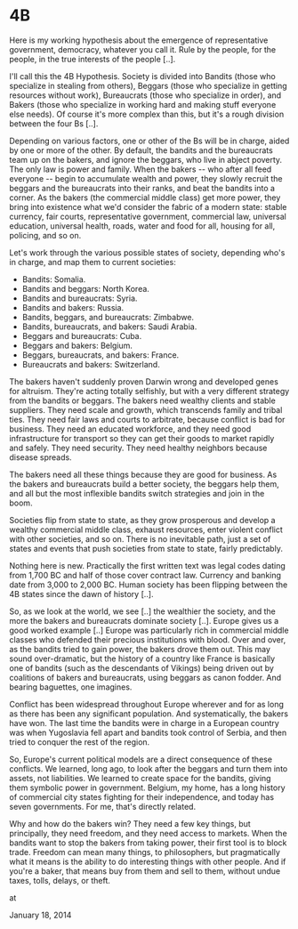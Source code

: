 # 4B
Here is my working hypothesis about the emergence of representative government, democracy, whatever you call it. Rule by the people, for the people, in the true interests of the people [..].

I'll call this the 4B Hypothesis. Society is divided into Bandits (those who specialize in stealing from others), Beggars (those who specialize in getting resources without work), Bureaucrats (those who specialize in order), and Bakers (those who specialize in working hard and making stuff everyone else needs). Of course it's more complex than this, but it's a rough division between the four Bs [..].

Depending on various factors, one or other of the Bs will be in charge, aided by one or more of the other. By default, the bandits and the bureaucrats team up on the bakers, and ignore the beggars, who live in abject poverty. The only law is power and family. When the bakers -- who after all feed everyone -- begin to accumulate wealth and power, they slowly recruit the beggars and the bureaucrats into their ranks, and beat the bandits into a corner. As the bakers (the commercial middle class) get more power, they bring into existence what we'd consider the fabric of a modern state: stable currency, fair courts, representative government, commercial law, universal education, universal health, roads, water and food for all, housing for all, policing, and so on.

Let's work through the various possible states of society, depending who's in charge, and map them to current societies:

* Bandits: Somalia.
* Bandits and beggars: North Korea.
* Bandits and bureaucrats: Syria.
* Bandits and bakers: Russia.
* Bandits, beggars, and bureaucrats: Zimbabwe.
* Bandits, bureaucrats, and bakers: Saudi Arabia.
* Beggars and bureaucrats: Cuba.
* Beggars and bakers: Belgium.
* Beggars, bureaucrats, and bakers: France.
* Bureaucrats and bakers: Switzerland.

The bakers haven't suddenly proven Darwin wrong and developed genes for altruism. They're acting totally selfishly, but with a very different strategy from the bandits or beggars. The bakers need wealthy clients and stable suppliers. They need scale and growth, which transcends family and tribal ties. They need fair laws and courts to arbitrate, because conflict is bad for business. They need an educated workforce, and they need good infrastructure for transport so they can get their goods to market rapidly and safely. They need security. They need healthy neighbors because disease spreads.

The bakers need all these things because they are good for business. As the bakers and bureaucrats build a better society, the beggars help them, and all but the most inflexible bandits switch strategies and join in the boom.

Societies flip from state to state, as they grow prosperous and develop a wealthy commercial middle class, exhaust resources, enter violent conflict with other societies, and so on. There is no inevitable path, just a set of states and events that push societies from state to state, fairly predictably.

Nothing here is new. Practically the first written text was legal codes dating from 1,700 BC and half of those cover contract law. Currency and banking date from 3,000 to 2,000 BC. Human society has been flipping between the 4B states since the dawn of history [..].

So, as we look at the world, we see [..] the wealthier the society, and the more the bakers and bureaucrats dominate society [..]. Europe gives us a good worked example [..] Europe was particularly rich in commercial middle classes who defended their precious institutions with blood. Over and over, as the bandits tried to gain power, the bakers drove them out. This may sound over-dramatic, but the history of a country like France is basically one of bandits (such as the descendants of Vikings) being driven out by coalitions of bakers and bureaucrats, using beggars as canon fodder. And bearing baguettes, one imagines.

Conflict has been widespread throughout Europe wherever and for as long as there has been any significant population. And systematically, the bakers have won. The last time the bandits were in charge in a European country was when Yugoslavia fell apart and bandits took control of Serbia, and then tried to conquer the rest of the region.

So, Europe's current political models are a direct consequence of these conflicts. We learned, long ago, to look after the beggars and turn them into assets, not liabilities. We learned to create space for the bandits, giving them symbolic power in government. Belgium, my home, has a long history of commercial city states fighting for their independence, and today has seven governments. For me, that's directly related.

Why and how do the bakers win? They need a few key things, but principally, they need freedom, and they need access to markets. When the bandits want to stop the bakers from taking power, their first tool is to block trade. Freedom can mean many things, to philosophers, but pragmatically what it means is the ability to do interesting things with other people. And if you're a baker, that means buy from them and sell to them, without undue taxes, tolls, delays, or theft.









at

January 18, 2014















